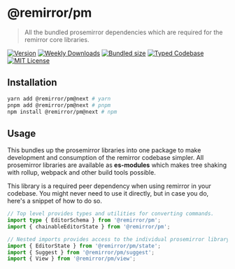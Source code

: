 # @remirror/pm

> All the bundled prosemirror dependencies which are required for the remirror core libraries.

[![Version][version]][npm] [![Weekly Downloads][downloads-badge]][npm] [![Bundled size][size-badge]][size] [![Typed Codebase][typescript]](#) [![MIT License][license]](#)

[version]: https://flat.badgen.net/npm/v/@remirror/pm/next
[npm]: https://npmjs.com/package/@remirror/pm/v/next
[license]: https://flat.badgen.net/badge/license/MIT/purple
[size]: https://bundlephobia.com/result?p=@remirror/pm@next
[size-badge]: https://flat.badgen.net/bundlephobia/minzip/@remirror/pm@next
[typescript]: https://flat.badgen.net/badge/icon/TypeScript?icon=typescript&label
[downloads-badge]: https://badgen.net/npm/dw/@remirror/pm/red?icon=npm

## Installation

```bash
yarn add @remirror/pm@next # yarn
pnpm add @remirror/pm@next # pnpm
npm install @remirror/pm@next # npm
```

## Usage

This bundles up the prosemirror libraries into one package to make development and consumption of the remirror codebase simpler. All prosemirror libraries are available as **es-modules** which makes tree shaking with rollup, webpack and other build tools possible.

This library is a required peer dependency when using remirror in your codebase. You might never need to use it directly, but in case you do, here's a snippet of how to do so.

```ts
// Top level provides types and utilities for converting commands.
import type { EditorSchema } from '@remirror/pm';
import { chainableEditorState } from '@remirror/pm';
```

```ts
// Nested imports provides access to the individual prosemirror library exports.
import { EditorState } from '@remirror/pm/state';
import { Suggest } from '@remirror/pm/suggest';
import { View } from '@remirror/pm/view';
```
